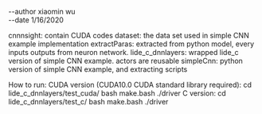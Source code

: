 --author xiaomin wu    
--date 1/16/2020

cnnnsight: contain CUDA codes
dataset: the data set used in simple CNN example implementation
extractParas: extracted from python model, every inputs outputs from
		neuron network. 
lide_c_dnnlayers: wrapped lide_c version of simple CNN example. actors 
		are reusable
simpleCnn: python version of simple CNN example, and extracting scripts

How to run:
    CUDA version (CUDA10.0 CUDA standard library required):
	cd lide_c_dnnlayers/test_cuda/
	bash make.bash
	./driver
    C version:
	cd lide_c_dnnlayers/test_c/
	bash make.bash
	./driver


